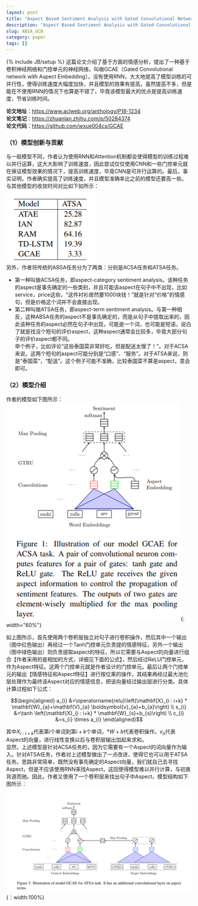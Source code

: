 ```yaml
---
layout: post
title: "Aspect Based Sentiment Analysis with Gated Convolutional Networks"
description: "Aspect Based Sentiment Analysis with Gated Convolutional Networks"
slug: ABSA_GCN
category: paper
tags: []
---
```

{% include JB/setup %}
这篇论文介绍了基于方面的情感分析，提出了一种基于卷积神经网络和门控单元的神经网络，叫做GCAE（Gated Convolutional network with Aspect Embedding），没有使用RNN，大大地提高了模型训练的可并行性，使得训练速度大幅度加快，并且模型的效果有提高，虽然提高不多，但是能在不使用RNN的情况下也算是不错了，毕竟该模型最大的优点是提高训练速度，节省训练时间。

**论文地址**：<https://www.aclweb.org/anthology/P18-1234>  
**论文笔记**：<https://zhuanlan.zhihu.com/p/50284374>  
**论文代码**：<https://github.com/wxue004cs/GCAE>  
### （1）模型创新与贡献
与一般模型不同，作者认为使用RNN和Attention机制都会使得模型的训练过程难以并行运算，这大大影响了训练速度，因此尝试仅仅使用CNN和一些门控单元就在保证模型效果的情况下，提高训练速度，毕竟CNN是可并行运算的。最后，事实证明，作者确实提高了训练速度，并且模型准确率比之前的模型还要高一些。 
与其他模型的收敛时间对比如下如所示：  
![收敛时间对比](/images/posts/absa_with_gcn-1.png)   
另外，作者将传统的ABSA任务分为了两类：分别是ACSA任务和ATSA任务。
- 第一种叫做ACSA任务，即aspect-category sentiment analysis。该种任务的aspect是事先确定的一些类别，并且可能该aspect在句子中不出现，比如service，price这些，“这件衬衫居然要1000块钱！”就是针对“价格”的情感句，但是价格这个词并不会直接出现。  
- 第二种叫做ATSA任务，即aspect-term sentiment analysis。与第一种相反，这种ABSA任务的aspect不是事先确定的，而是从句子中提取出来的，因此该种任务的aspect必然在句子中出现，可能是一个词，也可能是短语，说白了就是找没个短句的评价aspect，这种aspect通常会比较多，毕竟大部分句子的评价aspect都不同。  
举个例子，比如评论“这些泰国菜非常好吃，但是配送太慢了！”。对于ACSA来说，这两个短句的aspect可能分别是“口感”、“服务”。对于ATSA来说，则是“泰国菜”，“配送”。这个例子可能不准确，比较泰国菜不算是aspect，意会即可。

### （2）模型介绍
作者的模型如下图所示：  
    ![模型结构](/images/posts/absa_with_gcn-2.png){: width="60%"}

如上图所示，首先使用两个卷积层独立对句子进行卷积操作，然后其中一个输出（图中红色输出）再经过一个Tanh门控单元负责提的情感特征，另外一个输出（图中绿色输出）则负责提取aspect的特征，所以它需要与Aspect的向量进行组合【作者采用的是相加的方式，详细见下面的公式】，然后经过ReLU门控单元，作为Aspect特征。这两个门控单元就是作者设计的门控单元。最后让两个门控单元的输出【情感特征和Aspect特征】进行按位乘的操作，其结果再经过最大池化层处理作为最终该Aspect对应的情感信息，把该向量经过输出层进行分类。具体计算过程如下公式：

$$\begin{aligned} a_{i} &=\operatorname{relu}\left(\mathbf{X}_{i : i+k} * \mathbf{W}_{a}+\mathbf{V}_{a} \boldsymbol{v}_{a}+b_{a}\right) \\ s_{i} &=\tanh \left(\mathbf{X}_{i : i+k} * \mathbf{W}_{s}+b_{s}\right) \\ c_{i} &=s_{i} \times a_{i} \end{aligned}$$  

其中${X}_{i : i+k}$代表第$i$个单词到第$i+k$个单词，$*W+b$代表卷积操作。$v_a$代表Aspect的向量，进行线性变换以后与卷积层输出加起来求和。  
显然，上述模型是针对ACSA任务的，因为它需要有一个Aspect的词向量作为输入。针对ATSA任务，作者对上述模型做出了一点改进，使得它也可以用于ATSA任务。思路非常简单，既然没有事先确定的Aspect向量，我们就自己去寻找Aspect，但是不应该使用RNN来找Aspect，这回使得模型难以并行计算，与初衷背道而驰。因此，作者又使用了一个卷积层来找出句子中Aspect，模型结构如下图所示：  
![](/images/posts/absa_with_gcn-3.png){：width:100%}


